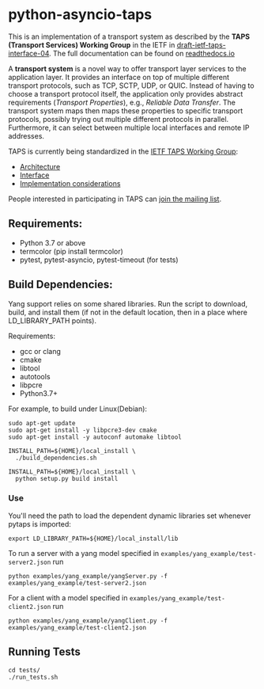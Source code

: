 # python-asyncio-taps

This is an implementation of a transport system as described by the **TAPS (Transport Services) Working Group** in the IETF in [draft-ietf-taps-interface-04](https://tools.ietf.org/html/draft-ietf-taps-interface-04). The full documentation can be found on [readthedocs.io](https://pytaps.readthedocs.io/en/latest/index.html)

A **transport system** is a novel way to offer transport layer services to the application layer.
It provides an interface on top of multiple different transport protocols, such as TCP, SCTP, UDP, or QUIC. Instead of having to choose a transport protocol itself, the application only provides abstract requirements (*Transport Properties*), e.g., *Reliable Data Transfer*. The transport system maps then maps these properties to specific transport protocols, possibly trying out multiple different protocols in parallel. Furthermore, it can select between multiple local interfaces and remote IP addresses.

TAPS is currently being standardized in the [IETF TAPS Working Group](https://datatracker.ietf.org/wg/taps/about/):

- [Architecture](https://datatracker.ietf.org/doc/draft-ietf-taps-arch/)
- [Interface](https://datatracker.ietf.org/doc/draft-ietf-taps-interface/)
- [Implementation considerations](https://datatracker.ietf.org/doc/draft-ietf-taps-impl/)

People interested in participating in TAPS can [join the mailing list](https://www.ietf.org/mailman/listinfo/taps).
## Requirements:

- Python 3.7 or above
- termcolor (pip install termcolor)
- pytest, pytest-asyncio, pytest-timeout (for tests)

## Build Dependencies:

Yang support relies on some shared libraries.  Run the script to download, build,
and install them (if not in the default location, then in a place where
LD_LIBRARY_PATH points).

Requirements:

- gcc or clang
- cmake
- libtool
- autotools
- libpcre
- Python3.7+

For example, to build under Linux(Debian):

~~~
sudo apt-get update
sudo apt-get install -y libpcre3-dev cmake
sudo apt-get install -y autoconf automake libtool

INSTALL_PATH=${HOME}/local_install \
  ./build_dependencies.sh

INSTALL_PATH=${HOME}/local_install \
  python setup.py build install
~~~

### Use

You'll need the path to load the dependent dynamic libraries set whenever pytaps is imported:

	export LD_LIBRARY_PATH=${HOME}/local_install/lib

To run a server with a yang model specified in `examples/yang_example/test-server2.json` run

	python examples/yang_example/yangServer.py -f examples/yang_example/test-server2.json

For a client with a model specified in `examples/yang_example/test-client2.json` run

	python examples/yang_example/yangClient.py -f examples/yang_example/test-client2.json

## Running Tests

	cd tests/
	./run_tests.sh
